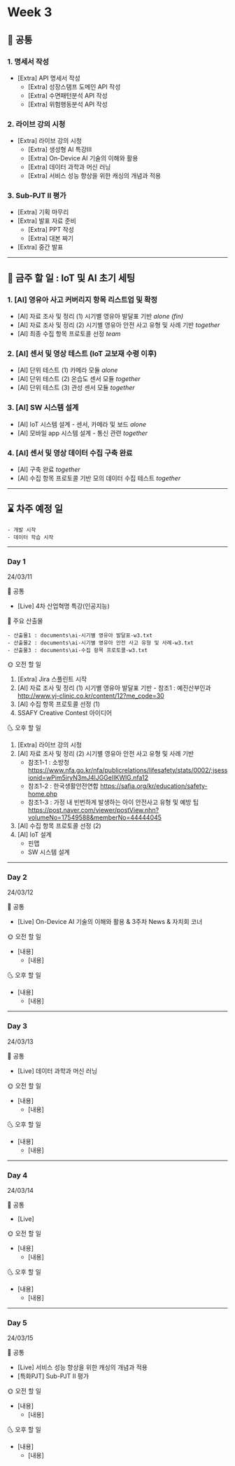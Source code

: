# Week 3

## 📢 공통

### 1. 명세서 작성
- [Extra] API 명세서 작성
    - [Extra] 성장스탬프 도메인 API 작성
    - [Extra] 수면패턴분석 API 작성
    - [Extra] 위험행동분석 API 작성
    
### 2. 라이브 강의 시청
- [Extra] 라이브 강의 시청
    - [Extra] 생성형 AI 특강Ⅲ
    - [Extra] On-Device AI 기술의 이해와 활용
    - [Extra] 데이터 과학과 머신 러닝
    - [Extra] 서비스 성능 향상을 위한 캐싱의 개념과 적용

### 3. Sub-PJT Ⅱ 평가
- [Extra] 기획 마무리
- [Extra] 발표 자료 준비
    - [Extra] PPT 작성
    - [Extra] 대본 짜기
- [Extra] 중간 발표
---
## 🚩 금주 할 일 : IoT 및 AI 초기 세팅

### 1. [AI] 영유아 사고 커버리지 항목 리스트업 및 확정
- [AI] 자료 조사 및 정리 (1) 시기별 영유아 발달표 기반  _alone (fin)_ 
- [AI] 자료 조사 및 정리 (2) 시기별 영유아 안전 사고 유형 및 사례 기반  _together_
- [AI] 최종 수집 항목 프로토콜 선정 _team_

### 2. [AI] 센서 및 영상 테스트 (IoT 교보재 수령 이후)
- [AI] 단위 테스트 (1) 카메라 모듈 _alone_
- [AI] 단위 테스트 (2) 온습도 센서 모듈 _together_
- [AI] 단위 테스트 (3) 관성 센서 모듈 _together_
    
### 3. [AI] SW 시스템 설계
- [AI] IoT 시스템 설계 - 센서, 카메라 및 보드 _alone_
- [AI] 모바일 app 시스템 설계 - 통신 관련 _together_

### 4. [AI] 센서 및 영상 데이터 수집 구축 완료
- [AI] 구축 완료 _together_
- [AI] 수집 항목 프로토콜 기반 모의 데이터 수집 테스트 _together_
---
## ⌛ 차주 예정 일
    - 개발 시작
    - 데이터 학습 시작
 
---

### Day 1 
24/03/11
<aside>
📢 공통
</aside>

- [Live] 4차 산업혁명 특강(인공지능)

<aside>
📢 주요 산출물
</aside>

    - 산출물1 : documents\ai-시기별 영유아 발달표-w3.txt
    - 산출물2 : documents\ai-시기별 영유아 안전 사고 유형 및 사례-w3.txt
    - 산출물3 : documents\ai-수집 항목 프로토콜-w3.txt

<aside>
🌞 오전 할 일
</aside>

1. [Extra] Jira 스플린트 시작
2. [AI] 자료 조사 및 정리 (1) 시기별 영유아 발달표 기반 
        - 참조1 : 예진산부인과 http://www.yj-clinic.co.kr/content/12?me_code=30
3. [AI] 수집 항목 프로토콜 선정 (1)
4. SSAFY Creative Contest 아이디어


<aside>
🌜 오후 할 일
</aside>

1. [Extra] 라이브 강의 시청
2. [AI] 자료 조사 및 정리 (2) 시기별 영유아 안전 사고 유형 및 사례 기반 
    - 참조1-1 : 소방청 https://www.nfa.go.kr/nfa/publicrelations/lifesafety/stats/0002/;jsessionid=wPim5iryN3mJ4lJGGeIIKWlG.nfa12
    - 참조1-2 : 한국생활안전연합 https://safia.org/kr/education/safety-home.php
    - 참조1-3 : 가정 내 빈번하게 발생하는 아이 안전사고 유형 및 예방 팁 https://post.naver.com/viewer/postView.nhn?volumeNo=17549588&memberNo=44444045
3. [AI] 수집 항목 프로토콜 선정 (2)
4. [AI] IoT 설계
    - 핀맵
    - SW 시스템 설계
 
---


### Day 2 
24/03/12
<aside>
📢 공통
</aside>

- [Live] On-Device AI 기술의 이해와 활용 & 3주차 News & 자치회 코너

<aside>
🌞 오전 할 일
</aside>

- [내용]
    - [내용]
 
<aside>
🌜 오후 할 일
</aside>

- [내용]
    - [내용]
 
---

### Day 3 
24/03/13
<aside>
📢 공통
</aside>

- [Live] 데이터 과학과 머신 러닝

<aside>
🌞 오전 할 일
</aside>

- [내용]
    - [내용]
 
<aside>
🌜 오후 할 일
</aside>

- [내용]
    - [내용]
 
---

### Day 4 
24/03/14
<aside>
📢 공통
</aside>

- [Live] 

<aside>
🌞 오전 할 일
</aside>

- [내용]
    - [내용]
 
<aside>
🌜 오후 할 일
</aside>

- [내용]
    - [내용]
 
---

### Day 5 
24/03/15
<aside>
📢 공통
</aside>

- [Live] 서비스 성능 향상을 위한 캐싱의 개념과 적용
- [특화PJT] Sub-PJT Ⅱ 평가
<aside>
🌞 오전 할 일
</aside>

- [내용]
    - [내용]
 
<aside>
🌜 오후 할 일
</aside>

- [내용]
    - [내용]
 